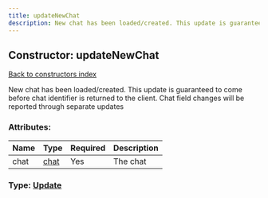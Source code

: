 ```yaml
---
title: updateNewChat
description: New chat has been loaded/created. This update is guaranteed to come before chat identifier is returned to the client. Chat field changes will be reported through separate updates
---
```

## Constructor: updateNewChat  
[Back to constructors index](index.md)



New chat has been loaded/created. This update is guaranteed to come before chat identifier is returned to the client. Chat field changes will be reported through separate updates

### Attributes:

| Name     |    Type       | Required | Description |
|----------|---------------|----------|-------------|
|chat|[chat](../constructors/chat.md) | Yes|The chat|



### Type: [Update](../types/Update.md)


